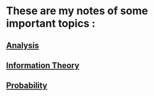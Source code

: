 # These are my notes of some important topics :

## [Analysis](Information_Theory/Information_Theory.html)

## [Information Theory](Information_Theory/Information_Theory.html)

## [Probability](Math/Probability.html)
